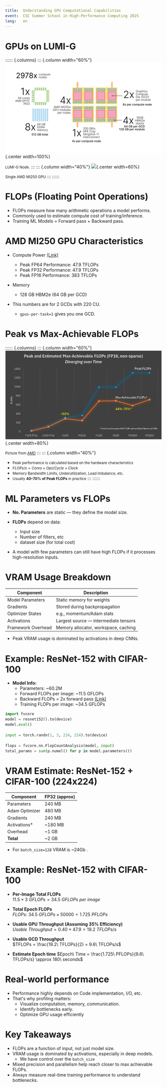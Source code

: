 ```yaml
---
title:  Understanding GPU Computational Capabilities
event:  CSC Summer School in High-Performance Computing 2025
lang:   en
---
```


# GPUs on LUMI-G

:::::: {.columns}
::: {.column width="60%"}
![](img/lumi-g.svg){.center width=100%}

<small>LUMI-G Node.</small>
:::
::: {.column width="40%"}
![](img/amd-mi250.avif){.center width=60%}

<small>Single AMD MI250 GPU</small>
:::
::::::

# FLOPs (Floating Point Operations)

- FLOPs measure how many arithmetic operations a model performs.
- Commonly used to estimate compute cost of training/inference.
- Training ML Models =  Forward pass + Backward pass.

# AMD MI250 GPU Characteristics
- Compute Power [(Link)](https://www.amd.com/en/products/accelerators/instinct/mi200/mi250x.html)
    - Peak FP64 Performance: 47.9 TFLOPs
    - Peak FP32 Performance: 47.9 TFLOPs
    - Peak FP16 Performance: 383 TFLOPs

- Memory
    - 128 GB HBM2e (64 GB per GCD)

- This numbers are for 2 GCDs with 220 CU.
    - `gpus-per-task=1`  gives you one GCD.

# Peak vs Max-Achievable FLOPs

:::::: {.columns}
::: {.column width="60%"}
![](img/maf-flops.png){.center width=80%}

<small>Picture from [AMD](https://rocm.blogs.amd.com/software-tools-optimization/Understanding_Peak_and_Max-Achievable_FLOPS/README.html)</small>
:::
::: {.column width="40%"}
- <small>Peak performance is calculated based on the hardware characteristics</small>  
- <small>$FLOPs/s = Cores \times Ops/Cycle \times Clock$</small>  
- <small>Memory Bandwidth Limits, Underutilization, Load Imbalance, etc.</small>  
- <small>Usually **40–70% of Peak FLOPs** in practice</small>
:::
::::::

# ML Parameters vs FLOPs

- **No. Parameters** are static — they define the model size.
- **FLOPs** depend on data:
    - Input size
    - Number of filters, etc
    - dataset size (for total cost)

- A model with few parameters can still have high FLOPs if it processes high-resolution inputs.

# VRAM Usage Breakdown

| Component            | Description                                  |
|---------------------|----------------------------------------------|
| Model Parameters     | Static memory for weights                    |
| Gradients            | Stored during backpropagation                |
| Optimizer States     | e.g., momentum/Adam stats                    |
| Activations          | Largest source — intermediate tensors        |
| Framework Overhead   | Memory allocator, workspace, caching         |

- Peak VRAM usage is dominated by activations in deep CNNs.

# Example: ResNet-152 with CIFAR-100

- **Model Info:**
    - Parameters: ~60.2M
    - Forward FLOPs per image: ~11.5 GFLOPs
    - Backward FLOPs = 2x forward pass [(Link)](https://epoch.ai/blog/backward-forward-FLOP-ratio)
    - Training FLOPs per image: ~34.5 GFLOPs

```python
import fvcore
model = resnet152().to(device)
model.eval()

input = torch.randn(1, 3, 224, 224).to(device)

flops = fvcore.nn.FlopCountAnalysis(model, input)
total_params = sum(p.numel() for p in model.parameters())
```

# VRAM Estimate: ResNet-152 + CIFAR-100 (224x224)

| Component          | FP32 (approx) |
|-------------------|---------------|
| Parameters         | 240 MB        |
| Adam  Optimizer    | 480 MB        |
| Gradients          | 240 MB        |
| Activations*       | ~180 MB       |
| Overhead           | ~1 GB         |
| **Total**          | ~2 GB         |

- For `batch_size=128` VRAM is ~24Gb .

# Example: ResNet-152 with CIFAR-100

- **Per-Image Total FLOPs**  
$11.5 \times 3\ GFLOPs = 34.5\ GFLOPs\ per\ image$

- **Total Epoch FLOPs**  
$FLOPs:\ 34.5\ GFLOPs \times 50000 = 1.725\ PFLOPs$


- **Usable GPU Throughput (Assuming 35% Efficiency)**  
$Usable\ Throughput = 0.40 \times 47.9 = 19.2\ TFLOPs/s$

- **Usable GCD Throughput**    
$TFLOPs = \frac{19.2\ TFLOPs}{2} = 9.6\ TFLOPs/s$

- **Estimate Epoch time**
$Epoch\ Time = \frac{1.725\ PFLOPs}{9.6\ TFLOPs/s} \approx 180\ seconds$


# Real-world performance

- Performance highly depends on Code implementation, I/O, etc.
- That's why profiling matters:
    - Visualize computation, memory, communication.
    - Identify bottlenecks early.
    - Optimize GPU usage efficiently

# Key Takeaways

- FLOPs are a function of input, not just model size.
- VRAM usage is dominated by activations, especially in deep models. 
  - We have control over the `batch_size`
- Mixed precision and parallelism help reach closer to max achievable FLOPs.
- Always measure real-time training performance to understand bottlenecks.
